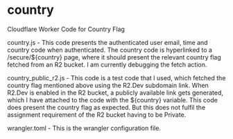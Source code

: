 # country
Cloudflare Worker Code for Country Flag

country.js - This code presents the authenticated user email, time and country code when authenticated. The country code is hyperlinked to a /secure/${country} page, where it should present the relevant country flag fetched from an R2 bucket. I am currently debugging the fetch action.

country_public_r2.js - This code is a test code that I used, which fetched the country flag mentioned above using the R2.Dev subdomain link. When R2.Dev is enabled in the R2 bucket, a publicly available link gets generated, which I have attached to the code with the ${country} variable. This code does present the country flag as expected. But this does not fulfil the assignment requirement of the R2 bucket having to be Private.

wrangler.toml - This is the wrangler configuration file.
